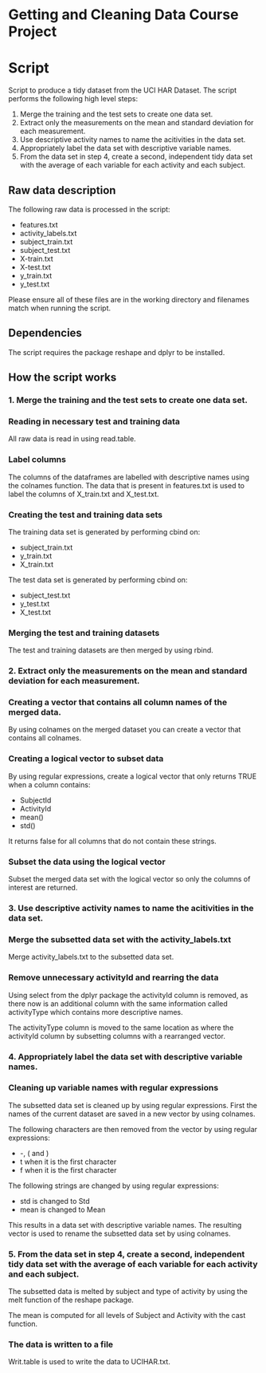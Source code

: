 Getting and Cleaning Data Course Project
=======================================

# Script
Script to produce a tidy dataset from the UCI HAR Dataset. The script performs the following high level steps:

1. Merge the training and the test sets to create one data set.
2. Extract only the measurements on the mean and standard deviation for each measurement.
3. Use descriptive activity names to name the acitivities in the data set.
4. Appropriately label the data set with descriptive variable names. 
5. From the data set in step 4, create a second, independent tidy data set with the average of each variable for each activity and each subject.


## Raw data description
The following raw data is processed in the script:
* features.txt
* activity_labels.txt
* subject_train.txt
* subject_test.txt
* X-train.txt
* X-test.txt
* y_train.txt
* y_test.txt

Please ensure all of these files are in the working directory and filenames match when running the script.

## Dependencies
The script requires the package reshape and dplyr to be installed.

## How the script works

### 1. Merge the training and the test sets to create one data set.

### Reading in necessary test and training data
All raw data is read in using read.table.

### Label columns
The columns of the dataframes are labelled with descriptive names using the colnames function. The data that is present in features.txt is used to label the columns of X_train.txt and X_test.txt.

### Creating the test and training data sets
The training data set is generated by performing cbind on:
* subject_train.txt
* y_train.txt
* X_train.txt

The test data set is generated by performing cbind on:
* subject_test.txt
* y_test.txt
* X_test.txt

### Merging the test and training datasets
The test and training datasets are then merged by using rbind.

### 2. Extract only the measurements on the mean and standard deviation for each measurement.

### Creating a vector that contains all column names of the merged data.
By using colnames on the merged dataset you can create a vector that contains all colnames.

### Creating a logical vector to subset data
By using regular expressions, create a logical vector that only returns TRUE when a column contains:
* SubjectId
* ActivityId
* mean()
* std()

It returns false for all columns that do not contain these strings.

### Subset the data using the logical vector
Subset the merged data set with the logical vector so only the columns of interest are returned.

### 3. Use descriptive activity names to name the acitivities in the data set.

### Merge the subsetted data set with the activity_labels.txt
Merge activity_labels.txt to the subsetted data set.

### Remove unnecessary activityId and rearring the data
Using select from the dplyr package the activityId column is removed, as there now is an additional column with the same information called activityType which contains more descriptive names.

The activityType column is moved to the same location as where the activityId column by subsetting columns with a rearranged vector.

### 4. Appropriately label the data set with descriptive variable names. 

### Cleaning up variable names with regular expressions
The subsetted data set is cleaned up by using regular expressions. First the names of the current dataset are saved in a new vector by using colnames.

The following characters are then removed from the vector by using regular expressions:
* -, ( and )
* t when it is the first character
* f when it is the first character

The following strings are changed by using regular expressions:
* std is changed to Std
* mean is changed to Mean

This results in a data set with descriptive variable names. The resulting vector is used to rename the subsetted data set by using colnames.

### 5. From the data set in step 4, create a second, independent tidy data set with the average of each variable for each activity and each subject.
The subsetted data is melted by subject and type of activity by using the melt function of the reshape package.

The mean is computed for all levels of Subject and Activity with the cast function.

### The data is written to a file 
Writ.table is used to write the data to UCIHAR.txt.

